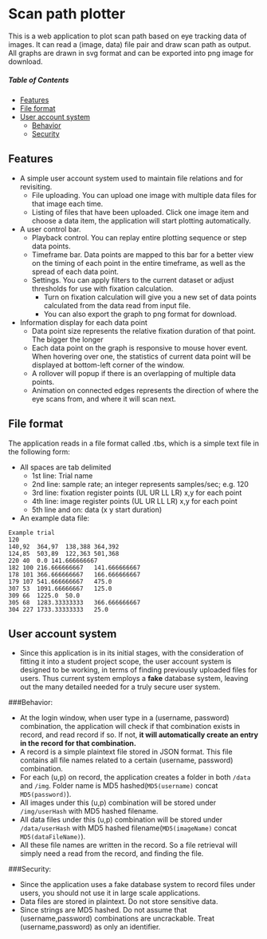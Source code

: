 Scan path plotter
===============

This is a web application to plot scan path based on eye tracking data of images. It can read a (image, data) file pair and draw scan path as output. All graphs are drawn in svg format and can be exported into png image for download.

##### Table of Contents  
* [Features](#features)  
* [File format](#file-format)  
* [User account system](#user-account-system)
   * [Behavior](#behavior)
   * [Security](#security)

Features
---------------
* A simple user account system used to maintain file relations and for revisiting.
    * File uploading. You can upload one image with multiple data files for that image each time.
    * Listing of files that have been uploaded. Click one image item and choose a data item, the application will start plotting automatically.
* A user control bar.
    * Playback control. You can replay entire plotting sequence or step data points.
    * Timeframe bar. Data points are mapped to this bar for a better view on the timing of each point in the entire timeframe, as well as the spread of each data point.
    * Settings. You can apply filters to the current dataset or adjust thresholds for use with fixation calculation.
        * Turn on fixation calculation will give you a new set of data points calculated from the data read from input file.
        * You can also export the graph to png format for download.
* Information display for each data point
    * Data point size represents the relative fixation duration of that point. The bigger the longer
    * Each data point on the graph is responsive to mouse hover event. When hovering over one, the statistics of current data point will be displayed at bottom-left corner of the window.
    * A rollover will popup if there is an overlapping of multiple data points.
    * Animation on connected edges represents the direction of where the eye scans from, and where it will scan next.

File format
---------------
The application reads in a file format called .tbs, which is a simple text file in the following form:
* All spaces are tab delimited
    * 1st line: Trial name
    * 2nd line: sample rate; an integer represents samples/sec; e.g. 120
    * 3rd line: fixation register points (UL UR LL LR) x,y for each point
    * 4th line: image register points (UL UR LL LR) x,y for each point
    * 5th line and on: data (x y start duration)
* An example data file:

```
Example trial
120
140,92	364,97	138,388	364,392
124,85	503,89	122,363	501,368
220	40	0.0	141.666666667
182	100	216.666666667	141.666666667
178	101	366.666666667	166.666666667
179	107	541.666666667	475.0
307	53	1091.66666667	125.0
309	66	1225.0	50.0
305	68	1283.33333333	366.666666667
304	227	1733.33333333	25.0
```

User account system
---------------
* Since this application is in its initial stages, with the consideration of fitting it into a student project scope, the user account system is designed to be working, in terms of finding previously uploaded files for users. Thus current system employs a **fake** database system, leaving out the many detailed needed for a truly secure user system.

###Behavior:
  * At the login window, when user type in a (username, password) combination, the application will check if that combination exists in record, and read record if so. If not, **it will automatically create an entry in the record for that combination.**
  * A record is a simple plaintext file stored in JSON format. This file contains all file names related to a certain (username, password) combination.
  * For each (u,p) on record, the application creates a folder in both ```/data``` and ```/img```. Folder name is MD5 hashed(```MD5(username)``` concat ```MD5(password)```).
  * All images under this (u,p) combination will be stored under ```/img/userHash``` with MD5 hashed filename.
  * All data files under this (u,p) combination will be stored under ```/data/userHash``` with MD5 hashed filename(```MD5(imageName)``` concat ```MD5(dataFileName)```).
  * All these file names are written in the record. So a file retrieval will simply need a read from the record, and finding the file.

###Security:
  * Since the application uses a fake database system to record files under users, you should not use it in large scale applications.
  * Data files are stored in plaintext. Do not store sensitive data.
  * Since strings are MD5 hashed. Do not assume that (username,password) combinations are uncrackable. Treat (username,password) as only an identifier.
